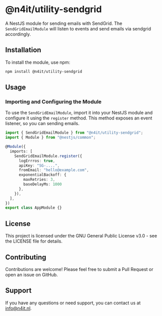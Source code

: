 # @n4it/utility-sendgrid
A NestJS module for sending emails with SendGrid. The `SendGridEmailModule` will listen to events and send emails via sendgrid accordingly.

## Installation
To install the module, use npm:

```bash
npm install @n4it/utility-sendgrid
```

## Usage

### Importing and Configuring the Module
To use the `SendGridEmailModule`, import it into your NestJS module and configure it using the `register` method. This method exposes an event listener, so you can sending emails.

```typescript
import { SendGridEmailModule } from "@n4it/utility-sendgrid";
import { Module } from "@nestjs/common";

@Module({
  imports: [
    SendGridEmailModule.register({
      logErrros: true,
      apiKey: "SG-....",
      fromEmail: "hello@example.com",
      exponentialBackoff: {
        maxRetries: 3,
        baseDelayMs: 1000
      },
    }),
  ],
})
export class AppModule {}
```

## License
This project is licensed under the GNU General Public License v3.0 - see the LICENSE file for details.

## Contributing
Contributions are welcome! Please feel free to submit a Pull Request or open an issue on GitHub.

## Support
If you have any questions or need support, you can contact us at [info@n4it.nl](mailto:info@n4it.nl).
